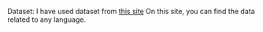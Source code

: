 Dataset:
I have used dataset from [this site](http://www.manythings.org/anki/)
On this site, you can find the data related to any language. 
